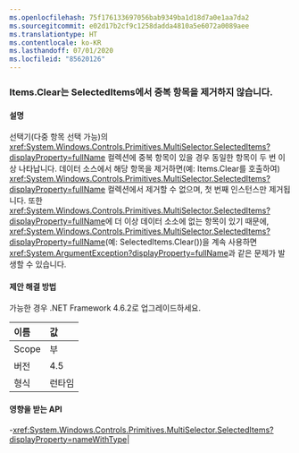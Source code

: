 ```yaml
---
ms.openlocfilehash: 75f176133697056bab9349ba1d18d7a0e1aa7da2
ms.sourcegitcommit: e02d17b2cf9c1258dadda4810a5e6072a0089aee
ms.translationtype: HT
ms.contentlocale: ko-KR
ms.lasthandoff: 07/01/2020
ms.locfileid: "85620126"
---
```

### <a name="itemsclear-does-not-remove-duplicates-from-selecteditems"></a>Items.Clear는 SelectedItems에서 중복 항목을 제거하지 않습니다.

#### <a name="details"></a>설명

선택기(다중 항목 선택 가능)의 <xref:System.Windows.Controls.Primitives.MultiSelector.SelectedItems?displayProperty=fullName> 컬렉션에 중복 항목이 있을 경우 동일한 항목이 두 번 이상 나타납니다.  데이터 소스에서 해당 항목을 제거하면(예: Items.Clear를 호출하여) <xref:System.Windows.Controls.Primitives.MultiSelector.SelectedItems?displayProperty=fullName> 컬렉션에서 제거할 수 없으며, 첫 번째 인스턴스만 제거됩니다. 또한 <xref:System.Windows.Controls.Primitives.MultiSelector.SelectedItems?displayProperty=fullName>에 더 이상 데이터 소소에 없는 항목이 있기 때문에, <xref:System.Windows.Controls.Primitives.MultiSelector.SelectedItems?displayProperty=fullName>(예: SelectedItems.Clear())을 계속 사용하면 <xref:System.ArgumentException?displayProperty=fullName>과 같은 문제가 발생할 수 있습니다.

#### <a name="suggestion"></a>제안 해결 방법

가능한 경우 .NET Framework 4.6.2로 업그레이드하세요.

| 이름    | 값       |
|:--------|:------------|
| Scope   |부|
|버전|4.5|
|형식|런타임

#### <a name="affected-apis"></a>영향을 받는 API

-<xref:System.Windows.Controls.Primitives.MultiSelector.SelectedItems?displayProperty=nameWithType></li></ul>|
